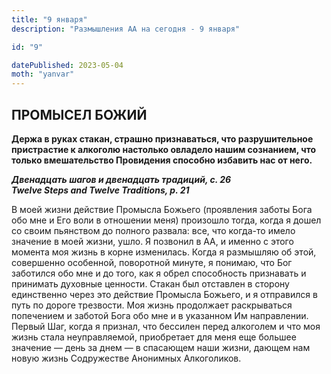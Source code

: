 ```yaml
---
title: "9 января"
description: "Размышления АА на сегодня - 9 января"

id: "9"

datePublished: 2023-05-04
moth: "yanvar"
---
```


## ПРОМЫСЕЛ БОЖИЙ

**Держа в руках стакан, страшно признаваться, что разрушительное пристрастие к
алкоголю настолько овладело нашим сознанием, что только вмешательство
Провидения способно избавить нас от него.**

**_Двенадцать шагов и двенадцать традиций, с. 26  
Twelve Steps and Twelve Traditions, p. 21_**

В моей жизни действие Промысла Божьего (проявления заботы Бога обо мне и Его
воли в отношении меня) произошло тогда, когда я дошел со своим пьянством до
полного развала: все, что когда-то имело значение в моей жизни, ушло. Я
позвонил в АА, и именно с этого момента моя жизнь в корне изменилась. Когда я
размышляю об этой, совершенно особенной, поворотной минуте, я понимаю, что Бог
заботился обо мне и до того, как я обрел способность признавать и принимать
духовные ценности. Стакан был отставлен в сторону единственно через это
действие Промысла Божьего, и я отправился в путь по дороге трезвости. Моя
жизнь продолжает раскрываться попечением и заботой Бога обо мне и в указанном
Им направлении. Первый Шаг, когда я признал, что бессилен перед алкоголем и
что моя жизнь стала неуправляемой, приобретает для меня еще большее значение —
день за днем — в спасающем наши жизни, дающем нам новую жизнь Содружестве
Анонимных Алкоголиков.
